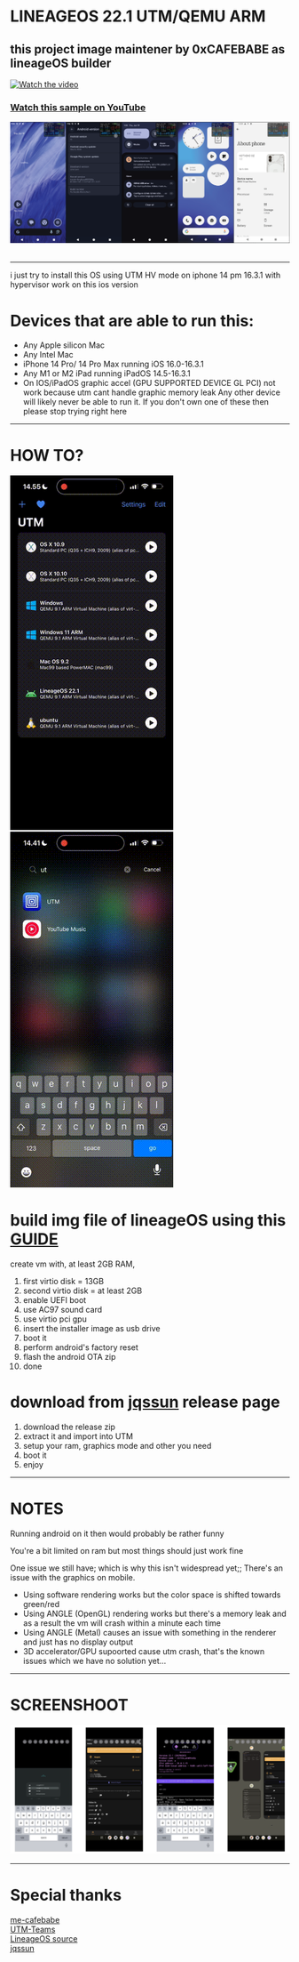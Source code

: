 # LINEAGEOS 22.1 UTM/QEMU ARM
## this project image maintener by 0xCAFEBABE as lineageOS builder
[![Watch the video](https://img.youtube.com/vi/0CWcrkZ6nPc/maxresdefault.jpg)](https://youtu.be/0CWcrkZ6nPc)
### [Watch this sample on YouTube](https://youtu.be/0CWcrkZ6nPc)
![alt text](https://github.com/cupecups/LineageOS-UTM-HV/blob/0e7fab19c7dacaa80c9fd7d0c84f07bd5255ac12/img/16nothing.png)
<br><br>

---

i just try to install this OS using UTM HV mode on iphone 14 pm 16.3.1 with hypervisor work on this ios version
# Devices that are able to run this:
- Any Apple silicon Mac
- Any Intel Mac
- iPhone 14 Pro/ 14 Pro Max running iOS 16.0-16.3.1
- Any M1 or M2 iPad running iPadOS 14.5-16.3.1
- On IOS/iPadOS graphic accel (GPU SUPPORTED DEVICE GL PCI) not work because utm cant handle graphic memory leak
Any other device will likely never be able to run it.
If you don't own one of these then please stop trying right here

---

# HOW TO?
![](https://github.com/cupecups/LineageOS-UTM-HV/blob/b4056d7a878f502a4e189d0d8a66aa682fb4c3a5/img/setup.gif)
![](https://github.com/cupecups/LineageOS-UTM-HV/blob/655e910cc706b994df101a96ac36815746fedad0/img/showcase.gif)
# build img file of lineageOS using this [GUIDE](https://wiki.lineageos.org/utm-vm-on-apple-silicon-mac) 
create vm with, at least 2GB RAM, 
1. first virtio disk = 13GB
2. second virtio disk = at least 2GB
3. enable UEFI boot
4. use AC97 sound card
5. use virtio pci gpu
6. insert the installer image as usb drive
7. boot it
8. perform android's factory reset
9. flash the android OTA zip
10. done
# download from [jqssun](https://github.com/jqssun/android-ci/releases/tag/lineage-22.2) release page
1. download the release zip
2. extract it and import into UTM
3. setup your ram, graphics mode and other you need
4. boot it
5. enjoy

---

# NOTES
Running android on it then would probably be rather funny

You're a bit limited on ram but most things should just work fine 

One issue we still have; which is why this isn't widespread yet;;
There's an issue with the graphics on mobile.
- Using software rendering works but the color space is shifted towards green/red
- Using ANGLE (OpenGL) rendering works but there's a memory leak and as a result the vm will crash within a minute each time 
- Using ANGLE (Metal) causes an issue with something in the renderer and just has no display output
- 3D accelerator/GPU supoorted cause utm crash, that's the known issues which we have no solution yet...

---

# SCREENSHOOT

![alt text](https://github.com/cupecups/LineageOS-UTM-HV/blob/3c80c0625adc42fd255aa8b86954a99d630e081d/img/ss.png)
<br>

---

# Special thanks 
[me-cafebabe](https://github.com/me-cafebabe)<br>
[UTM-Teams](https://getutm.app/)<br>
[LineageOS source](https://wiki.lineageos.org/utm-vm-on-apple-silicon-mac)<br>
[jqssun](https://github.com/jqssun)<br>

